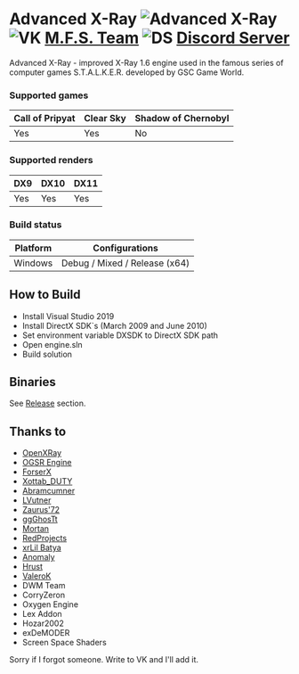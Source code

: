 Advanced X-Ray 
![Advanced X-Ray](https://i.ibb.co/VJFnVk7/Untitled-1.png)
![VK](https://i.ibb.co/cknxjxD/24.png) [M.F.S. Team](https://vk.com/mfs_studio)
![DS](https://i.ibb.co/wdQGG8k/discord-icon.png) [Discord Server](https://discord.gg/JvfDwPZ7jY)
==========================

Advanced X-Ray - improved X-Ray 1.6 engine used in the famous series of computer games S.T.A.L.K.E.R. developed by GSC Game World.

### Supported games
|Call of Pripyat|Clear Sky|Shadow of Chernobyl|
|---|---|---|
|Yes|Yes|No|

### Supported renders
|DX9|DX10|DX11|
|---|---|---|
|Yes|Yes|Yes|

### Build status
|Platform|Configurations|
|---|---|
|Windows|Debug / Mixed / Release (x64)|

How to Build
------------

- Install Visual Studio 2019
- Install DirectX SDK`s (March 2009 and June 2010)
- Set environment variable DXSDK to DirectX SDK path
- Open engine.sln
- Build solution

Binaries
--------

See [Release](https://github.com/ign-1997/Advanced-X-Ray/releases) section.

Thanks to
------------
- [OpenXRay](https://github.com/OpenXRay/xray-16)
- [OGSR Engine](https://github.com/OGSR/OGSR-Engine)
- [ForserX](https://github.com/ForserX)
- [Xottab_DUTY](https://github.com/Xottab-DUTY)
- [Abramcumner](https://github.com/abramcumner)
- [LVutner](https://github.com/LVutner)
- [Zaurus'72](https://github.com/oldSerpskiStalker)
- [ggGhosTt](https://gitlab.com/ggGhosTt)
- [Mortan](https://github.com/mortany)
- [RedProjects](https://github.com/RedPandaProjects)
- [xrLil Batya](https://github.com/xrLil-Batya)
- [Anomaly](https://github.com/Roman-n/xray-monolith)
- [Hrust](https://github.com/Hrusteckiy)
- [ValeroK](https://github.com/VaIeroK)
- DWM Team
- CorryZeron
- Oxygen Engine
- Lex Addon
- Hozar2002
- exDeMODER
- Screen Space Shaders

Sorry if I forgot someone. Write to VK and I'll add it.